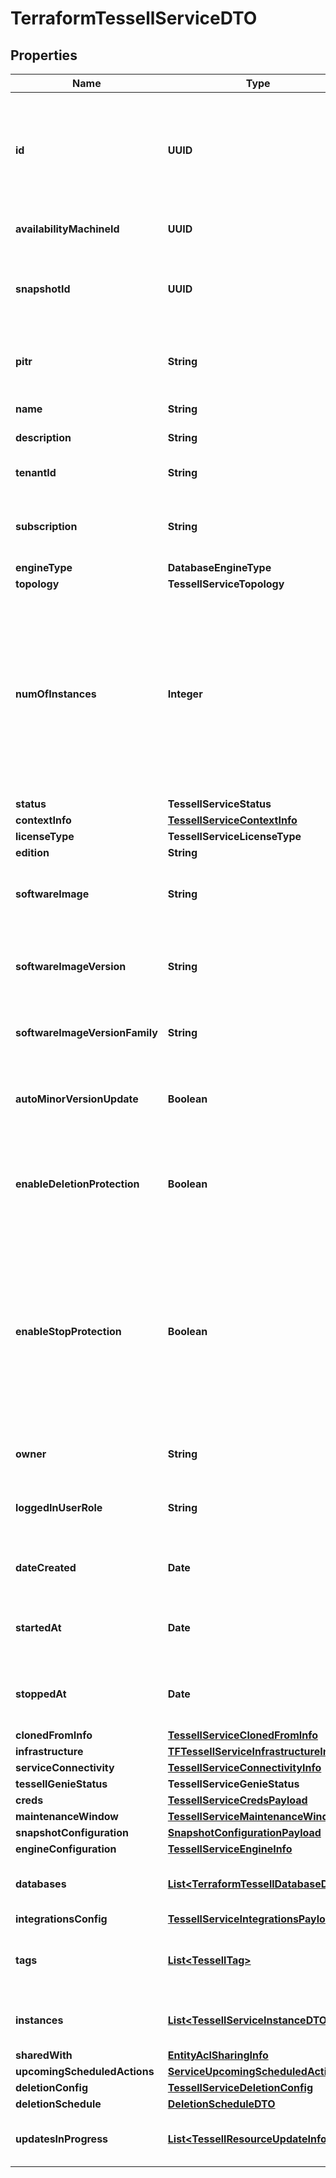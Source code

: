 

# TerraformTessellServiceDTO


## Properties

Name | Type | Description | Notes
------------ | ------------- | ------------- | -------------
**id** | **UUID** | Tessell generated UUID for the DB Service. This is the unique identifier for the DB Service. |  [optional]
**availabilityMachineId** | **UUID** | Associated Availability Machine Id |  [optional]
**snapshotId** | **UUID** | Tessell service snapshot Id, using which the clone is to be created |  [optional]
**pitr** | **String** | PITR Timestamp, using which the clone is to be created |  [optional]
**name** | **String** | Name of the DB Service | 
**description** | **String** | DB Service&#39;s description |  [optional]
**tenantId** | **String** | The tenant-id for the DB Service |  [optional]
**subscription** | **String** | Tessell Subscription in which the DB Service is to be created | 
**engineType** | **DatabaseEngineType** |  | 
**topology** | **TessellServiceTopology** |  | 
**numOfInstances** | **Integer** | Number of instance (nodes) to be created for the DB Service. This is a required input for Apache Kafka. For all other engines, this input would be ignored even if specified. |  [optional]
**status** | **TessellServiceStatus** |  |  [optional]
**contextInfo** | [**TessellServiceContextInfo**](TessellServiceContextInfo.md) |  |  [optional]
**licenseType** | **TessellServiceLicenseType** |  |  [optional]
**edition** | **String** |  |  [optional]
**softwareImage** | **String** | Software Image to be used to create the DB Service | 
**softwareImageVersion** | **String** | Software Image Version to be used to create the DB Service | 
**softwareImageVersionFamily** | **String** | Software Image Family DB Service belongs to |  [optional]
**autoMinorVersionUpdate** | **Boolean** | Specify whether to automatically update minor version for DB Service |  [optional]
**enableDeletionProtection** | **Boolean** | Specify whether to enable deletion protection for the DB Service |  [optional]
**enableStopProtection** | **Boolean** | This field specifies whether to enable stop protection for the DB Service. If this is enabled, the stop for the DB Service would be disallowed until this setting is disabled. |  [optional]
**owner** | **String** | DB Service owner email address |  [optional]
**loggedInUserRole** | **String** | Access role for the currently logged in user |  [optional]
**dateCreated** | **Date** | Timestamp when the DB Service was created at |  [optional]
**startedAt** | **Date** | Timestamp when the DB Service was last started at |  [optional]
**stoppedAt** | **Date** | Timestamp when the DB Service was last stopped at |  [optional]
**clonedFromInfo** | [**TessellServiceClonedFromInfo**](TessellServiceClonedFromInfo.md) |  |  [optional]
**infrastructure** | [**TFTessellServiceInfrastructureInfo**](TFTessellServiceInfrastructureInfo.md) |  | 
**serviceConnectivity** | [**TessellServiceConnectivityInfo**](TessellServiceConnectivityInfo.md) |  | 
**tessellGenieStatus** | **TessellServiceGenieStatus** |  |  [optional]
**creds** | [**TessellServiceCredsPayload**](TessellServiceCredsPayload.md) |  | 
**maintenanceWindow** | [**TessellServiceMaintenanceWindow**](TessellServiceMaintenanceWindow.md) |  |  [optional]
**snapshotConfiguration** | [**SnapshotConfigurationPayload**](SnapshotConfigurationPayload.md) |  |  [optional]
**engineConfiguration** | [**TessellServiceEngineInfo**](TessellServiceEngineInfo.md) |  | 
**databases** | [**List&lt;TerraformTessellDatabaseDTO&gt;**](TerraformTessellDatabaseDTO.md) | Databases that are part of this DB Service |  [optional]
**integrationsConfig** | [**TessellServiceIntegrationsPayload**](TessellServiceIntegrationsPayload.md) |  |  [optional]
**tags** | [**List&lt;TessellTag&gt;**](TessellTag.md) | The tags to be associated with the DB Service |  [optional]
**instances** | [**List&lt;TessellServiceInstanceDTO&gt;**](TessellServiceInstanceDTO.md) | Instances associated with this DB Service |  [optional]
**sharedWith** | [**EntityAclSharingInfo**](EntityAclSharingInfo.md) |  |  [optional]
**upcomingScheduledActions** | [**ServiceUpcomingScheduledActions**](ServiceUpcomingScheduledActions.md) |  |  [optional]
**deletionConfig** | [**TessellServiceDeletionConfig**](TessellServiceDeletionConfig.md) |  |  [optional]
**deletionSchedule** | [**DeletionScheduleDTO**](DeletionScheduleDTO.md) |  |  [optional]
**updatesInProgress** | [**List&lt;TessellResourceUpdateInfo&gt;**](TessellResourceUpdateInfo.md) | The updates that are in progress for this resource |  [optional]




